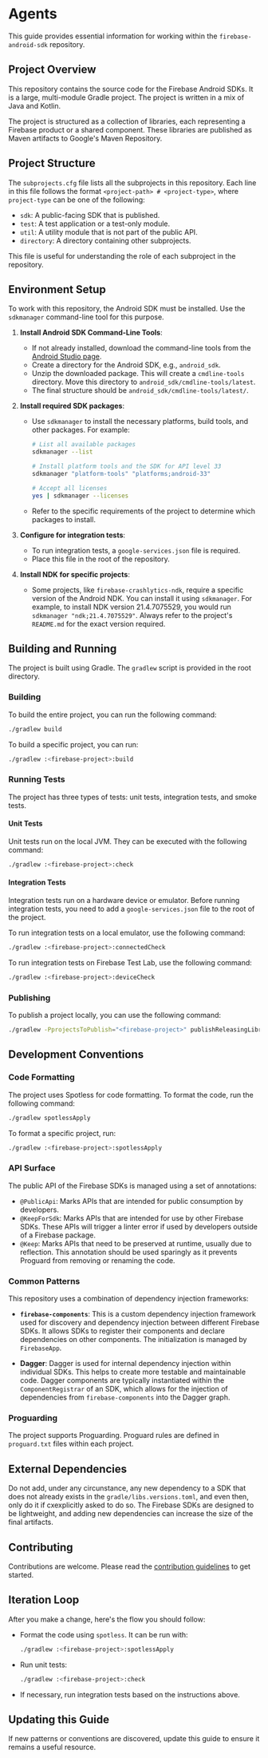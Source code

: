 # Agents

This guide provides essential information for working within the `firebase-android-sdk` repository.

## Project Overview

This repository contains the source code for the Firebase Android SDKs. It is a large, multi-module
Gradle project. The project is written in a mix of Java and Kotlin.

The project is structured as a collection of libraries, each representing a Firebase product or a
shared component. These libraries are published as Maven artifacts to Google's Maven Repository.

## Project Structure

The `subprojects.cfg` file lists all the subprojects in this repository. Each line in this file
follows the format `<project-path> # <project-type>`, where `project-type` can be one of the
following:

- `sdk`: A public-facing SDK that is published.
- `test`: A test application or a test-only module.
- `util`: A utility module that is not part of the public API.
- `directory`: A directory containing other subprojects.

This file is useful for understanding the role of each subproject in the repository.

## Environment Setup

To work with this repository, the Android SDK must be installed. Use the `sdkmanager` command-line
tool for this purpose.

1.  **Install Android SDK Command-Line Tools**:

    - If not already installed, download the command-line tools from the
      [Android Studio page](https://developer.android.com/studio#command-line-tools-only).
    - Create a directory for the Android SDK, e.g., `android_sdk`.
    - Unzip the downloaded package. This will create a `cmdline-tools` directory. Move this
      directory to `android_sdk/cmdline-tools/latest`.
    - The final structure should be `android_sdk/cmdline-tools/latest/`.

2.  **Install required SDK packages**:

    - Use `sdkmanager` to install the necessary platforms, build tools, and other packages. For
      example:

      ```bash
      # List all available packages
      sdkmanager --list

      # Install platform tools and the SDK for API level 33
      sdkmanager "platform-tools" "platforms;android-33"

      # Accept all licenses
      yes | sdkmanager --licenses
      ```

    - Refer to the specific requirements of the project to determine which packages to install.

3.  **Configure for integration tests**:

    - To run integration tests, a `google-services.json` file is required.
    - Place this file in the root of the repository.

4.  **Install NDK for specific projects**:
    - Some projects, like `firebase-crashlytics-ndk`, require a specific version of the Android NDK.
      You can install it using `sdkmanager`. For example, to install NDK version 21.4.7075529, you
      would run `sdkmanager "ndk;21.4.7075529"`. Always refer to the project's `README.md` for the
      exact version required.

## Building and Running

The project is built using Gradle. The `gradlew` script is provided in the root directory.

### Building

To build the entire project, you can run the following command:

```bash
./gradlew build
```

To build a specific project, you can run:

```bash
./gradlew :<firebase-project>:build
```

### Running Tests

The project has three types of tests: unit tests, integration tests, and smoke tests.

#### Unit Tests

Unit tests run on the local JVM. They can be executed with the following command:

```bash
./gradlew :<firebase-project>:check
```

#### Integration Tests

Integration tests run on a hardware device or emulator. Before running integration tests, you need
to add a `google-services.json` file to the root of the project.

To run integration tests on a local emulator, use the following command:

```bash
./gradlew :<firebase-project>:connectedCheck
```

To run integration tests on Firebase Test Lab, use the following command:

```bash
./gradlew :<firebase-project>:deviceCheck
```

### Publishing

To publish a project locally, you can use the following command:

```bash
./gradlew -PprojectsToPublish="<firebase-project>" publishReleasingLibrariesToMavenLocal
```

## Development Conventions

### Code Formatting

The project uses Spotless for code formatting. To format the code, run the following command:

```bash
./gradlew spotlessApply
```

To format a specific project, run:

```bash
./gradlew :<firebase-project>:spotlessApply
```

### API Surface

The public API of the Firebase SDKs is managed using a set of annotations:

- `@PublicApi`: Marks APIs that are intended for public consumption by developers.
- `@KeepForSdk`: Marks APIs that are intended for use by other Firebase SDKs. These APIs will
  trigger a linter error if used by developers outside of a Firebase package.
- `@Keep`: Marks APIs that need to be preserved at runtime, usually due to reflection. This
  annotation should be used sparingly as it prevents Proguard from removing or renaming the code.

### Common Patterns

This repository uses a combination of dependency injection frameworks:

- **`firebase-components`**: This is a custom dependency injection framework used for discovery and
  dependency injection between different Firebase SDKs. It allows SDKs to register their components
  and declare dependencies on other components. The initialization is managed by `FirebaseApp`.

- **Dagger**: Dagger is used for internal dependency injection within individual SDKs. This helps to
  create more testable and maintainable code. Dagger components are typically instantiated within
  the `ComponentRegistrar` of an SDK, which allows for the injection of dependencies from
  `firebase-components` into the Dagger graph.

### Proguarding

The project supports Proguarding. Proguard rules are defined in `proguard.txt` files within each
project.

## External Dependencies

Do not add, under any circunstance, any new dependency to a SDK that does not already exists in the
`gradle/libs.versions.toml`, and even then, only do it if cxexplicitly asked to do so. The Firebase
SDKs are designed to be lightweight, and adding new dependencies can increase the size of the final
artifacts.

## Contributing

Contributions are welcome. Please read the [contribution guidelines](/CONTRIBUTING.md) to get
started.

## Iteration Loop

After you make a change, here's the flow you should follow:

- Format the code using `spotless`. It can be run with:
  ```bash
  ./gradlew :<firebase-project>:spotlessApply
  ```
- Run unit tests:
  ```bash
  ./gradlew :<firebase-project>:check
  ```
- If necessary, run integration tests based on the instructions above.

## Updating this Guide

If new patterns or conventions are discovered, update this guide to ensure it remains a useful
resource.